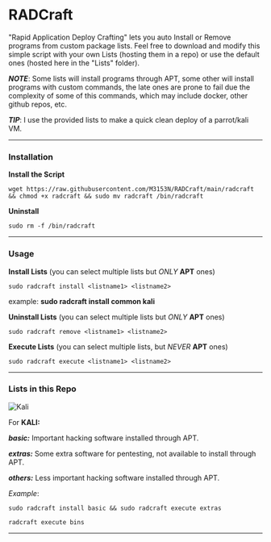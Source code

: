 # **RADCraft**
"Rapid Application Deploy Crafting" lets you auto Install or Remove programs from custom package lists.
Feel free to download and modify this simple script with your own Lists (hosting them in a repo) or use the default ones (hosted here in the "Lists" folder).

***NOTE***: Some lists will install programs through APT, some other will install programs with custom commands, the late ones are prone to fail due the complexity of some of this commands, which may include docker, other github repos, etc.

***TIP***: I use the provided lists to make a quick clean deploy of a parrot/kali VM.

------------------------------------------------------------

### **Installation** 

**Install the Script**
```
wget https://raw.githubusercontent.com/M3153N/RADCraft/main/radcraft && chmod +x radcraft && sudo mv radcraft /bin/radcraft
```

**Uninstall**
```
sudo rm -f /bin/radcraft
```



---------------------------------------------------------

### **Usage**

**Install Lists** (you can select multiple lists but *ONLY* **APT** ones)
```
sudo radcraft install <listname1> <listname2>
```
example: **sudo radcraft install common kali**




**Uninstall Lists** (you can select multiple lists but *ONLY* **APT** ones)
```
sudo radcraft remove <listname1> <listname2>
```



**Execute Lists** (you can select multiple lists, but *NEVER* **APT** ones)
```
sudo radcraft execute <listname1> <listname2>
```


-----------------------------------------------------------------------

### **Lists in this Repo**
![Kali](https://raw.githubusercontent.com/ManuMeisen/scripts/main/kali.png)

For **KALI:**

***basic:*** Important hacking software installed through APT.

***extras:*** Some extra software for pentesting, not available to install through APT.

***others:*** Less important hacking software installed through APT.

*Example*: 
```
sudo radcraft install basic && sudo radcraft execute extras
```

```
radcraft execute bins
```
------------------------------------------------------------------
